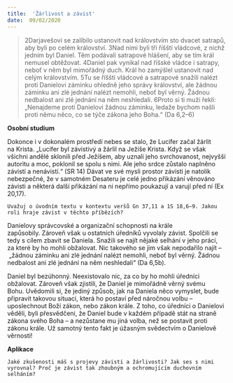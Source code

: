 ```yaml
---
title:  'Žárlivost a závist'
date:  09/02/2020
---
```


> <p></p>
> 2Darjavešovi se zalíbilo ustanovit nad královstvím sto dvacet satrapů, aby byli po celém království. 3Nad nimi byli tři říšští vládcové, z nichž jedním byl Daniel. Těm podávali satrapové hlášení, aby se tím král nemusel obtěžovat. 4Daniel pak vynikal nad říšské vládce i satrapy, neboť v něm byl mimořádný duch. Král ho zamýšlel ustanovit nad celým královstvím. 5Tu se říšští vládcové a satrapové snažili nalézt proti Danielovi záminku ohledně jeho správy království, ale žádnou záminku ani zlé jednání nalézt nemohli, neboť byl věrný. Žádnou nedbalost ani zlé jednání na něm neshledali. 6Proto si ti muži řekli: „Nenajdeme proti Danielovi žádnou záminku, ledaže bychom našli proti němu něco, co se týče zákona jeho Boha.“ (Da 6,2–6)

**Osobní studium**

Dokonce i v dokonalém prostředí nebes se stalo, že Lucifer začal žárlit na Krista. „Lucifer byl závistivý a žárlil na Ježíše Krista. Když se však všichni andělé sklonili před Ježíšem, aby uznali jeho svrchovanost, nejvyšší autoritu a moc, poklonil se spolu s nimi. Ale jeho srdce zůstalo naplněno závistí a nenávistí.“ (SR 14) Dávat ve své mysli prostor závisti je natolik nebezpečné, že v samotném Desateru je celé jedno přikázání věnováno závisti a některá další přikázání na ni nepřímo poukazují a varují před ní (Ex 20,17).

`Uvažuj o úvodním textu v kontextu veršů Gn 37,11 a 1S 18,6–9. Jakou roli hraje závist v těchto příbězích?`

Danielovy správcovské a organizační schopnosti na krále zapůsobily. Zároveň však u ostatních úředníků vyvolaly závist. Spolčili se tedy s cílem zbavit se Daniela. Snažili se najít nějaké selhání v jeho práci, za které by ho mohli obžalovat. Nic takového se jim však nepodařilo najít – „žádnou záminku ani zlé jednání nalézt nemohli, neboť byl věrný. Žádnou nedbalost ani zlé jednání na něm neshledali“ (Da 6,5b).

Daniel byl bezúhonný. Neexistovalo nic, za co by ho mohli úředníci obžalovat. Zároveň však zjistili, že Daniel je mimořádně věrný svému Bohu. Uvědomili si, že jediný způsob, jak na Daniela něco vymyslet, bude připravit takovou situaci, která ho postaví před náročnou volbu – uposlechnout Boží zákon, nebo zákon krále. Z toho, co úředníci o Danielovi věděli, byli přesvědčeni, že Daniel bude v každém případě stát na straně zákona svého Boha – a nezůstane mu jiná volba, než se postavit proti zákonu krále. Už samotný tento fakt je úžasným svědectvím o Danielově věrnosti!

**Aplikace**

`Jaké zkušenosti máš s projevy závisti a žárlivosti? Jak ses s nimi vyrovnal? Proč je závist tak zhoubným a ochromujícím duchovním selháním?`